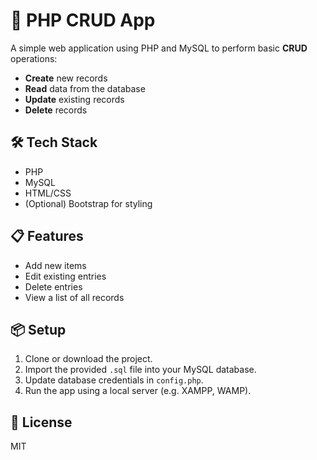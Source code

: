 # 📄 PHP CRUD App

A simple web application using PHP and MySQL to perform basic **CRUD** operations:

- **Create** new records  
- **Read** data from the database  
- **Update** existing records  
- **Delete** records  

## 🛠️ Tech Stack

- PHP
- MySQL
- HTML/CSS
- (Optional) Bootstrap for styling

## 📋 Features

- Add new items
- Edit existing entries
- Delete entries
- View a list of all records

## 📦 Setup

1. Clone or download the project.
2. Import the provided `.sql` file into your MySQL database.
3. Update database credentials in `config.php`.
4. Run the app using a local server (e.g. XAMPP, WAMP).

## 📄 License

MIT
